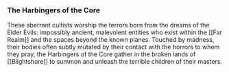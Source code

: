### The Harbingers of the Core
These aberrant cultists worship the terrors born from the dreams of the Elder Evils: impossibly ancient, malevolent entities who exist within the [[Far Realm]] and the spaces beyond the known planes. Touched by madness, their bodies often subtly mutated by their contact with the horrors to whom they pray, the Harbingers of the Core gather in the broken lands of [[Blightshore]] to summon and unleash the terrible children of their masters.